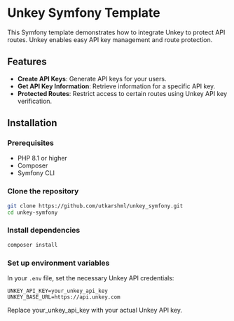 # Unkey Symfony Template

This Symfony template demonstrates how to integrate Unkey to protect API routes. Unkey enables easy API key management and route protection.

## Features
- **Create API Keys**: Generate API keys for your users.
- **Get API Key Information**: Retrieve information for a specific API key.
- **Protected Routes**: Restrict access to certain routes using Unkey API key verification.

## Installation

### Prerequisites
- PHP 8.1 or higher
- Composer
- Symfony CLI

### Clone the repository

```bash
git clone https://github.com/utkarshml/unkey_symfony.git
cd unkey-symfony
```

### Install dependencies

```bash
composer install
```

### **Set up environment variables**

In your `.env` file, set the necessary Unkey API credentials:

```env
UNKEY_API_KEY=your_unkey_api_key
UNKEY_BASE_URL=https://api.unkey.com
```
Replace your_unkey_api_key with your actual Unkey API key.

